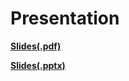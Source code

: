 # Presentation

**[Slides(.pdf)](Tide_Gauge_StPauli_presentation.pdf)**

**[Slides(.pptx)](Tide_Gauge_StPauli_presentation.pptx)**
